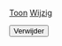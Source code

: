 <a href="{{ path('app_show_album', {'id': album.id}) }}">Toon</a>
<a href="{{ path('app_album_edit', {'id': album.id}) }}">Wijzig</a>

<form method="post" action="{{ path('app_album_delete', {'id': album.id}) }}" onsubmit="return confirm('Weet je zeker?');" style="display:inline;">
    <input type="hidden" name="_token" value="{{ csrf_token('delete' ~ album.id) }}">
    <button>Verwijder</button>
</form>
